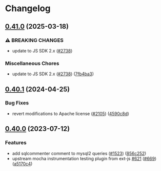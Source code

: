 # Changelog

## [0.41.0](https://github.com/open-telemetry/opentelemetry-js-contrib/compare/sql-common-v0.40.1...sql-common-v0.41.0) (2025-03-18)


### ⚠ BREAKING CHANGES

* update to JS SDK 2.x ([#2738](https://github.com/open-telemetry/opentelemetry-js-contrib/issues/2738))

### Miscellaneous Chores

* update to JS SDK 2.x ([#2738](https://github.com/open-telemetry/opentelemetry-js-contrib/issues/2738)) ([7fb4ba3](https://github.com/open-telemetry/opentelemetry-js-contrib/commit/7fb4ba3bc36dc616bd86375cfd225722b850d0d5))

## [0.40.1](https://github.com/open-telemetry/opentelemetry-js-contrib/compare/sql-common-v0.40.0...sql-common-v0.40.1) (2024-04-25)


### Bug Fixes

* revert modifications to Apache license ([#2105](https://github.com/open-telemetry/opentelemetry-js-contrib/issues/2105)) ([4590c8d](https://github.com/open-telemetry/opentelemetry-js-contrib/commit/4590c8df184bbcb9bd67ce1111df9f25f865ccf2))

## [0.40.0](https://github.com/open-telemetry/opentelemetry-js-contrib/compare/sql-common-v0.39.0...sql-common-v0.40.0) (2023-07-12)


### Features

* add sqlcommenter comment to mysql2 queries ([#1523](https://github.com/open-telemetry/opentelemetry-js-contrib/issues/1523)) ([856c252](https://github.com/open-telemetry/opentelemetry-js-contrib/commit/856c25211567104ced8b2a2b56d0818a3c48e671))
* upstream mocha instrumentation testing plugin from ext-js [#621](https://github.com/open-telemetry/opentelemetry-js-contrib/issues/621) ([#669](https://github.com/open-telemetry/opentelemetry-js-contrib/issues/669)) ([a5170c4](https://github.com/open-telemetry/opentelemetry-js-contrib/commit/a5170c494706a2bec3ba51e59966d0ca8a41d00e))
